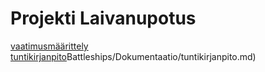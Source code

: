 

# Projekti Laivanupotus

[vaatimusmäärittely](Laivanupotus/Dokumentaatio/vaatimusmaarittely.md)
[tuntikirjanpito]()Battleships/Dokumentaatio/tuntikirjanpito.md)

